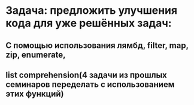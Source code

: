 # Задача: предложить улучшения кода для уже решённых задач:
## С помощью использования  лямбд, filter, map, zip, enumerate,
## list comprehension(4 задачи из прошлых семинаров переделать с использованием этих функций)